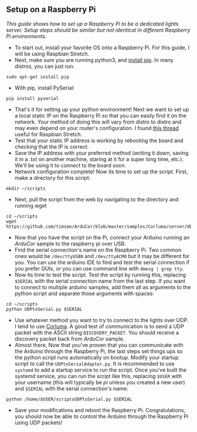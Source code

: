 ## <a name="setup"></a>Setup on a Raspberry Pi
_This guide shows how to set up a Raspberry Pi to be a dedicated lights server. Setup steps should be similar but not identical in different Raspberry Pi environments._
* To start out, install your favorite OS onto a Raspberry Pi. For this guide, I will be using Raspbian Stretch.
* Next, make sure you are running python3, and [install pip](https://pip.pypa.io/en/stable/installing/). In many distros, you can just run:
```
sudo apt-get install pip
```
* With pip, install PySerial:
```
pip install pyserial
```
* That's it for setting up your python environment! Next we want to set up a local static IP on the Raspberry Pi so that you can easily find it on the network. Your method of doing this will vary from distro to distro and may even depend on your router's configuration. I found [this thread](https://www.raspberrypi.org/forums/viewtopic.php?t=191140) useful for Raspbian Stretch.
* Test that your static IP address is working by rebooting the board and checking that the IP is correct.
* Save the IP address with your preferred method (writing it down, saving it in a .txt on another machine, staring at it for a super long time, etc.). We'll be using it to connect to the board soon.
* Network configuration complete! Now its time to set up the script. First, make a directory for this script:
```
mkdir ~/scripts
```
* Next, pull the script from the web by navigating to the directory and running wget
```
cd ~/scripts
wget https://github.com/timsee/ArduCor/blob/master/samples/Corluma/server/UDPtoSerialAdapter.py
```
* Now that you have the script on the Pi, connect your Arduino running an _ArduCor_ sample to the raspberry pi over USB.
* Find the serial connection's name on the Raspberry Pi. Two common ones would be `/dev/ttyUSB0` and `/dev/ttyACM0` but it may be different for you. You can use the arduino IDE to find and test the serial connection if you prefer GUIs, or you can use command line with  `dmesg | grep tty`.
* Now its time to test the script. Test the script by running this, replacing `$SERIAL` with the serial connection name from the last step. If you want to connect to multiple arduino samples, add them all as arguments to the python script and separate those arguments with spaces:
```
cd ~/scripts
python UDPtoSerial.py $SERIAL
```
* Use whatever method you want to try to connect to the lights over UDP. I tend to use [Corluma](https://github.com/timsee/Corluma).  A good test of communication is to send a UDP packet with the ASCII string `DISCOVERY_PACKET`. You should receive a discovery packet back from _ArduCor_ sample.
* Almost there, Now that you've proven that you can communicate with the Arduino through the Raspberry Pi, the last steps set things ups so the python script runs automatically on bootup. Modify your startup script to call the `UDPtoSerialAdapter.py`. It is recommended to use `systemd` to add a startup service to run the script. Once you've built the systemd service, you can run the script like this, replacing `$USER` with your username (this will typically be _pi_ unless you created a new user) and `$SERIAL` with the serial connection's name:
```
python /home/$USER/scriptsUDPtoSerial.py $SERIAL
```
* Save your modifications and reboot the Raspberry Pi. Congratulations, you should now be able to control the Arduino through the Raspberry Pi using UDP packets!
